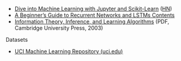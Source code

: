 * [Dive into Machine Learning with Jupyter and Scikit-Learn](https://github.com/hangtwenty/dive-into-machine-learning) ([HN](https://news.ycombinator.com/item?id=10506264))
* [A Beginner’s Guide to Recurrent Networks and LSTMs Contents](http://deeplearning4j.org/lstm.html)
* [Information Theory, Inference, and Learning Algorithms](http://www.inference.phy.cam.ac.uk/itprnn/book.pdf) (PDF, Cambridge University Press, 2003)

Datasets

* [UCI Machine Learning Repository (uci.edu)](https://news.ycombinator.com/item?id=10920429)
